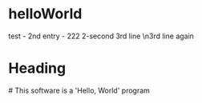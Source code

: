 # helloWorld
test - 2nd entry - 222
2-second
3rd line
\n3rd line again
<h1>Heading</h1>
# This software is a 'Hello, World' program
